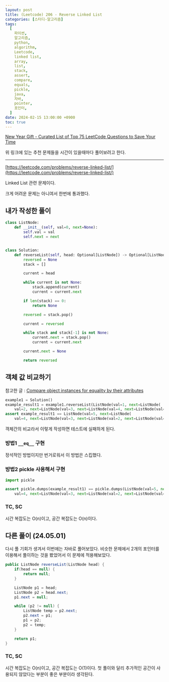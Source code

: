```yaml
---
layout: post
title: (Leetcode) 206 - Reverse Linked List
categories: [스터디-알고리즘]
tags:
  [
    파이썬,
    알고리즘,
    python,
    algorithm,
    Leetcode,
    linked list,
    array,
    list,
    stack,
    assert,
    compare,
    equals,
    pickle,
    java,
    자바,
    pointer,
    포인터,
  ]
date: 2024-02-15 13:00:00 +0900
toc: true
---
```


[New Year Gift - Curated List of Top 75 LeetCode Questions to Save Your Time](https://www.teamblind.com/post/New-Year-Gift---Curated-List-of-Top-75-LeetCode-Questions-to-Save-Your-Time-OaM1orEU)

위 링크에 있는 추천 문제들을 시간이 있을때마다 풀어보려고 한다.

---

[https://leetcode.com/problems/reverse-linked-list/](https://leetcode.com/problems/reverse-linked-list/)

Linked List 관련 문제이다.

크게 어려운 문제는 아니여서 한번에 통과했다.

## 내가 작성한 풀이

```python
class ListNode:
    def __init__(self, val=0, next=None):
        self.val = val
        self.next = next


class Solution:
    def reverseList(self, head: Optional[ListNode]) -> Optional[ListNode]:
        reversed = None
        stack = []

        current = head

        while current is not None:
            stack.append(current)
            current = current.next

        if len(stack) == 0:
            return None

        reversed = stack.pop()

        current = reversed

        while stack and stack[-1] is not None:
            current.next = stack.pop()
            current = current.next

        current.next = None

        return reversed
```

## 객체 값 비교하기

참고한 글 : [Compare object instances for equality by their attributes](https://stackoverflow.com/questions/1227121/compare-object-instances-for-equality-by-their-attributes)

```python
example1 = Solution()
example_result1 = example1.reverseList(ListNode(val=1, next=ListNode(
    val=2, next=ListNode(val=3, next=ListNode(val=4, next=ListNode(val=5))))))
assert example_result1 == ListNode(val=5, next=ListNode(
    val=4, next=ListNode(val=3, next=ListNode(val=2, next=ListNode(val=1)))))
```

객체간의 비교라서 이렇게 작성하면 테스트에 실패하게 된다.

### 방법1 `__eq__` 구현

정석적인 방법이지만 번거로워서 이 방법은 스킵했다.

### 방법2 pickle 사용해서 구현

```python
import pickle

assert pickle.dumps(example_result1) == pickle.dumps(ListNode(val=5, next=ListNode(
    val=4, next=ListNode(val=3, next=ListNode(val=2, next=ListNode(val=1))))))
```

### TC, SC

시간 복잡도는 O(n)이고, 공간 복잡도는 O(n)이다.

## 다른 풀이 (24.05.01)

다시 풀 기회가 생겨서 이번에는 자바로 풀어보았다. 비슷한 문제에서 2개의 포인터를 이용해서 풀이하는 것을 봤었어서 이 문제에 적용해보았다.

```java
public ListNode reverseList(ListNode head) {
    if(head == null) {
        return null;
    }

    ListNode p1 = head;
    ListNode p2 = head.next;
    p1.next = null;

    while (p2 != null) {
        ListNode temp = p2.next;
        p2.next = p1;
        p1 = p2;
        p2 = temp;
    }

    return p1;
}
```

### TC, SC

시간 복잡도는 O(n)이고, 공간 복잡도는 O(1)이다. 첫 풀이와 달리 추가적인 공간이 사용되지 않았다는 부분이 좋은 부분이라 생각된다.
